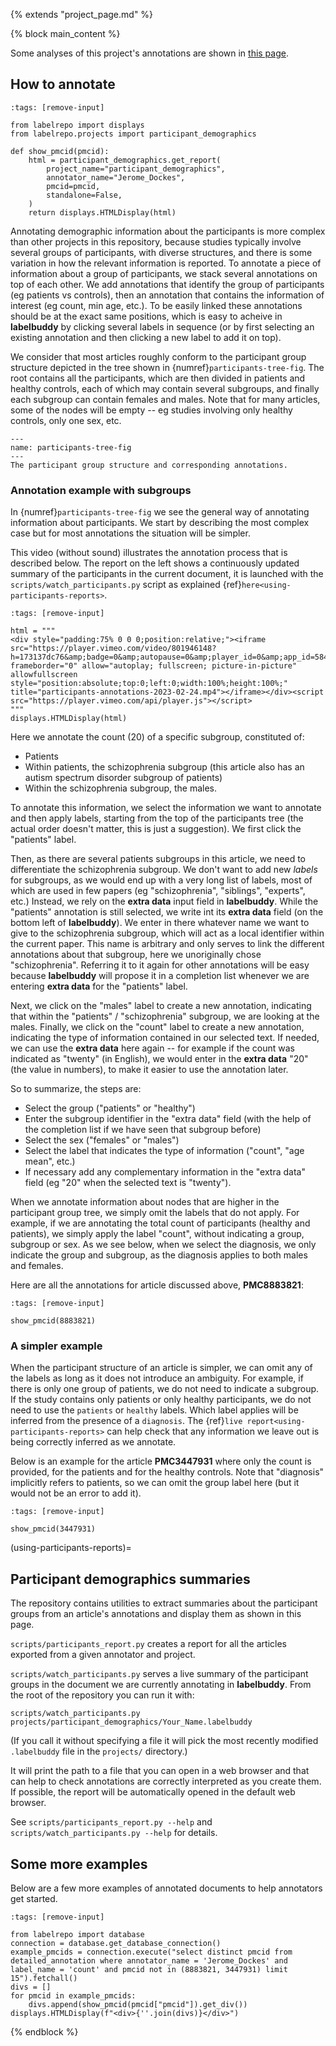 {% extends "project_page.md" %}

{% block main_content %}


Some analyses of this project's annotations are shown in [this page](../participant_demographics.py).

## How to annotate

```{code-cell}
:tags: [remove-input]

from labelrepo import displays
from labelrepo.projects import participant_demographics

def show_pmcid(pmcid):
    html = participant_demographics.get_report(
        project_name="participant_demographics",
        annotator_name="Jerome_Dockes",
        pmcid=pmcid,
        standalone=False,
    )
    return displays.HTMLDisplay(html)
```

Annotating demographic information about the participants is more complex than other projects in this repository, because studies typically involve several groups of participants, with diverse structures, and there is some variation in how the relevant information is reported.
To annotate a piece of information about a group of participants, we stack several annotations on top of each other.
We add annotations that identify the group of participants (eg patients vs controls), then an annotation that contains the information of interest (eg count, min age, etc.).
To be easily linked these annotations should be at the exact same positions, which is easy to acheive in **labelbuddy** by clicking several labels in sequence (or by first selecting an existing annotation and then clicking a new label to add it on top).

We consider that most articles roughly conform to the participant group structure depicted in the tree shown in {numref}`participants-tree-fig`.
The root contains all the participants, which are then divided in patients and healthy controls, each of which may contain several subgroups, and finally each subgroup can contain females and males.
Note that for many articles, some of the nodes will be empty -- eg studies involving only healthy controls, only one sex, etc.

```{figure} ../assets/annotate_participants.png
---
name: participants-tree-fig
---
The participant group structure and corresponding annotations.
```

### Annotation example with subgroups

In {numref}`participants-tree-fig` we see the general way of annotating information about participants.
We start by describing the most complex case but for most annotations the situation will be simpler.

This video (without sound) illustrates the annotation process that is described below.
The report on the left shows a continuously updated summary of the participants in the current document, it is launched with the `scripts/watch_participants.py` script as explained {ref}`here<using-participants-reports>`.


```{code-cell}
:tags: [remove-input]

html = """
<div style="padding:75% 0 0 0;position:relative;"><iframe src="https://player.vimeo.com/video/801946148?h=173137dc76&amp;badge=0&amp;autopause=0&amp;player_id=0&amp;app_id=58479" frameborder="0" allow="autoplay; fullscreen; picture-in-picture" allowfullscreen style="position:absolute;top:0;left:0;width:100%;height:100%;" title="participants-annotations-2023-02-24.mp4"></iframe></div><script src="https://player.vimeo.com/api/player.js"></script>
"""
displays.HTMLDisplay(html)
```

Here we annotate the count (20) of a specific subgroup, constituted of:

- Patients
- Within patients, the schizophrenia subgroup (this article also has an autism spectrum disorder subgroup of patients)
- Within the schizophrenia subgroup, the males.

To annotate this information, we select the information we want to annotate and then apply labels, starting from the top of the participants tree (the actual order doesn't matter, this is just a suggestion). 
We first click the "patients" label.

Then, as there are several patients subgroups in this article, we need to differentiate the schizophrenia subgroup.
We don't want to add new *labels* for subgroups, as we would end up with a very long list of labels, most of which are used in few papers (eg "schizophrenia", "siblings", "experts", etc.)
Instead, we rely on the **extra data** input field in **labelbuddy**.
While the "patients" annotation is still selected, we write int its **extra data** field (on the bottom left of **labelbuddy**).
We enter in there whatever name we want to give to the schizophrenia subgroup, which will act as a local identifier within the current paper.
This name is arbitrary and only serves to link the different annotations about that subgroup, here we unoriginally chose "schizophrenia".
Referring it to it again for other annotations will be easy because **labelbuddy** will propose it in a completion list whenever we are entering **extra data** for the "patients" label. 

Next, we click on the "males" label to create a new annotation, indicating that within the "patients" / "schizophrenia" subgroup, we are looking at the males.
Finally, we click on the "count" label to create a new annotation, indicating the type of information contained in our selected text.
If needed, we can use the **extra data** here again -- for example if the count was indicated as "twenty" (in English), we would enter in the **extra data** "20" (the value in numbers), to make it easier to use the annotation later.

So to summarize, the steps are:

- Select the group ("patients" or "healthy")
- Enter the subgroup identifier in the "extra data" field (with the help of the completion list if we have seen that subgroup before)
- Select the sex ("females" or "males")
- Select the label that indicates the type of information ("count", "age mean", etc.)
- If necessary add any complementary information in the "extra data" field (eg "20" when the selected text is "twenty").

When we annotate information about nodes that are higher in the participant group tree, we simply omit the labels that do not apply.
For example, if we are annotating the total count of participants (healthy and patients), we simply apply the label "count", without indicating a group, subgroup or sex.
As we see below, when we select the diagnosis, we only indicate the group and subgroup, as the diagnosis applies to both males and females.

Here are all the annotations for article discussed above, **PMC8883821**:

```{code-cell}
:tags: [remove-input]

show_pmcid(8883821)
```

### A simpler example

When the participant structure of an article is simpler, we can omit any of the labels as long as it does not introduce an ambiguity.
For example, if there is only one group of patients, we do not need to indicate a subgroup.
If the study contains only patients or only healthy participants, we do not need to use the `patients` or `healthy` labels.
Which label applies will be inferred from the presence of a `diagnosis`.
The {ref}`live report<using-participants-reports>` can help check that any information we leave out is being correctly inferred as we annotate.

Below is an example for the article **PMC3447931** where only the count is provided, for the patients and for the healthy controls.
Note that "diagnosis" implicitly refers to patients, so we can omit the group label here (but it would not be an error to add it).

```{code-cell}
:tags: [remove-input]

show_pmcid(3447931)
```

(using-participants-reports)=
## Participant demographics summaries

The repository contains utilities to extract summaries about the participant groups from an article's annotations and display them as shown in this page.

`scripts/participants_report.py` creates a report for all the articles exported from a given annotator and project.


`scripts/watch_participants.py` serves a live summary of the participant groups in the document we are currently annotating in **labelbuddy**.
From the root of the repository you can run it with:
```
scripts/watch_participants.py projects/participant_demographics/Your_Name.labelbuddy
```
(If you call it without specifying a file it will pick the most recently modified `.labelbuddy` file in the `projects/` directory.)

It will print the path to a file that you can open in a web browser and that can help to check annotations are correctly interpreted as you create them.
If possible, the report will be automatically opened in the default web browser.

See `scripts/participants_report.py --help` and `scripts/watch_participants.py --help` for details.


## Some more examples

Below are a few more examples of annotated documents to help annotators get started.

```{code-cell}
:tags: [remove-input]

from labelrepo import database
connection = database.get_database_connection()
example_pmcids = connection.execute("select distinct pmcid from detailed_annotation where annotator_name = 'Jerome_Dockes' and label_name = 'count' and pmcid not in (8883821, 3447931) limit 15").fetchall()
divs = []
for pmcid in example_pmcids:
    divs.append(show_pmcid(pmcid["pmcid"]).get_div())
displays.HTMLDisplay(f"<div>{''.join(divs)}</div>")    
```
{% endblock %}
